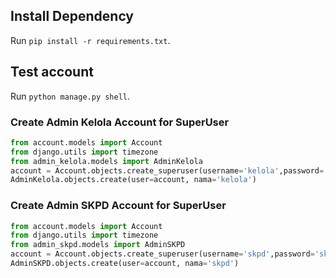 ## Install Dependency
Run ```pip install -r requirements.txt```.

## Test account ##
Run ```python manage.py shell```.

### Create Admin Kelola Account for SuperUser

```python
from account.models import Account
from django.utils import timezone
from admin_kelola.models import AdminKelola
account = Account.objects.create_superuser(username='kelola',password='kelola',email='kelola@kelola.com', user_type=1)
AdminKelola.objects.create(user=account, nama='kelola')
```

### Create Admin SKPD Account for SuperUser

```python
from account.models import Account
from django.utils import timezone
from admin_skpd.models import AdminSKPD
account = Account.objects.create_superuser(username='skpd',password='skpd',email='skpd@skpd.com', user_type=3)
AdminSKPD.objects.create(user=account, nama='skpd')
```